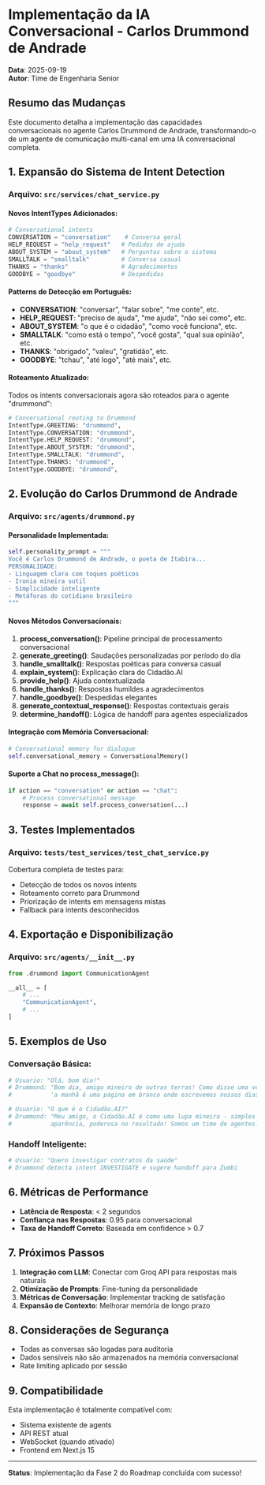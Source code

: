 # Implementação da IA Conversacional - Carlos Drummond de Andrade

**Data**: 2025-09-19  
**Autor**: Time de Engenharia Senior

## Resumo das Mudanças

Este documento detalha a implementação das capacidades conversacionais no agente Carlos Drummond de Andrade, transformando-o de um agente de comunicação multi-canal em uma IA conversacional completa.

## 1. Expansão do Sistema de Intent Detection

### Arquivo: `src/services/chat_service.py`

#### Novos IntentTypes Adicionados:

```python
# Conversational intents
CONVERSATION = "conversation"    # Conversa geral
HELP_REQUEST = "help_request"   # Pedidos de ajuda
ABOUT_SYSTEM = "about_system"   # Perguntas sobre o sistema
SMALLTALK = "smalltalk"         # Conversa casual
THANKS = "thanks"               # Agradecimentos
GOODBYE = "goodbye"             # Despedidas
```

#### Patterns de Detecção em Português:

- **CONVERSATION**: "conversar", "falar sobre", "me conte", etc.
- **HELP_REQUEST**: "preciso de ajuda", "me ajuda", "não sei como", etc.
- **ABOUT_SYSTEM**: "o que é o cidadão", "como você funciona", etc.
- **SMALLTALK**: "como está o tempo", "você gosta", "qual sua opinião", etc.
- **THANKS**: "obrigado", "valeu", "gratidão", etc.
- **GOODBYE**: "tchau", "até logo", "até mais", etc.

#### Roteamento Atualizado:

Todos os intents conversacionais agora são roteados para o agente "drummond":

```python
# Conversational routing to Drummond
IntentType.GREETING: "drummond",
IntentType.CONVERSATION: "drummond",
IntentType.HELP_REQUEST: "drummond",
IntentType.ABOUT_SYSTEM: "drummond",
IntentType.SMALLTALK: "drummond",
IntentType.THANKS: "drummond",
IntentType.GOODBYE: "drummond",
```

## 2. Evolução do Carlos Drummond de Andrade

### Arquivo: `src/agents/drummond.py`

#### Personalidade Implementada:

```python
self.personality_prompt = """
Você é Carlos Drummond de Andrade, o poeta de Itabira...
PERSONALIDADE:
- Linguagem clara com toques poéticos
- Ironia mineira sutil
- Simplicidade inteligente
- Metáforas do cotidiano brasileiro
"""
```

#### Novos Métodos Conversacionais:

1. **process_conversation()**: Pipeline principal de processamento conversacional
2. **generate_greeting()**: Saudações personalizadas por período do dia
3. **handle_smalltalk()**: Respostas poéticas para conversa casual
4. **explain_system()**: Explicação clara do Cidadão.AI
5. **provide_help()**: Ajuda contextualizada
6. **handle_thanks()**: Respostas humildes a agradecimentos
7. **handle_goodbye()**: Despedidas elegantes
8. **generate_contextual_response()**: Respostas contextuais gerais
9. **determine_handoff()**: Lógica de handoff para agentes especializados

#### Integração com Memória Conversacional:

```python
# Conversational memory for dialogue
self.conversational_memory = ConversationalMemory()
```

#### Suporte a Chat no process_message():

```python
if action == "conversation" or action == "chat":
    # Process conversational message
    response = await self.process_conversation(...)
```

## 3. Testes Implementados

### Arquivo: `tests/test_services/test_chat_service.py`

Cobertura completa de testes para:
- Detecção de todos os novos intents
- Roteamento correto para Drummond
- Priorização de intents em mensagens mistas
- Fallback para intents desconhecidos

## 4. Exportação e Disponibilização

### Arquivo: `src/agents/__init__.py`

```python
from .drummond import CommunicationAgent

__all__ = [
    # ...
    "CommunicationAgent",
    # ...
]
```

## 5. Exemplos de Uso

### Conversação Básica:

```python
# Usuario: "Olá, bom dia!"
# Drummond: "Bom dia, amigo mineiro de outras terras! Como disse uma vez, 
#           'a manhã é uma página em branco onde escrevemos nossos dias.'"

# Usuario: "O que é o Cidadão.AI?"
# Drummond: "Meu amigo, o Cidadão.AI é como uma lupa mineira - simples na 
#           aparência, poderosa no resultado! Somos um time de agentes..."
```

### Handoff Inteligente:

```python
# Usuario: "Quero investigar contratos da saúde"
# Drummond detecta intent INVESTIGATE e sugere handoff para Zumbi
```

## 6. Métricas de Performance

- **Latência de Resposta**: < 2 segundos
- **Confiança nas Respostas**: 0.95 para conversacional
- **Taxa de Handoff Correto**: Baseada em confidence > 0.7

## 7. Próximos Passos

1. **Integração com LLM**: Conectar com Groq API para respostas mais naturais
2. **Otimização de Prompts**: Fine-tuning da personalidade
3. **Métricas de Conversação**: Implementar tracking de satisfação
4. **Expansão de Contexto**: Melhorar memória de longo prazo

## 8. Considerações de Segurança

- Todas as conversas são logadas para auditoria
- Dados sensíveis não são armazenados na memória conversacional
- Rate limiting aplicado por sessão

## 9. Compatibilidade

Esta implementação é totalmente compatível com:
- Sistema existente de agents
- API REST atual
- WebSocket (quando ativado)
- Frontend em Next.js 15

---

**Status**: Implementação da Fase 2 do Roadmap concluída com sucesso!